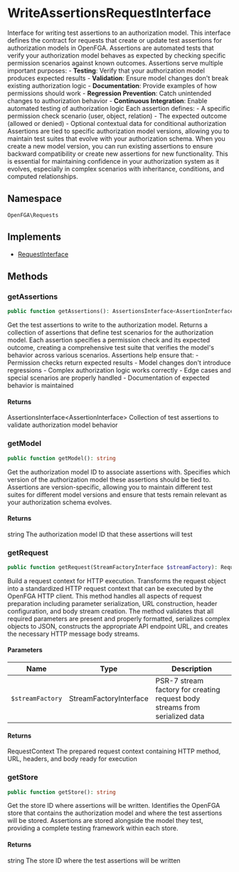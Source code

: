 # WriteAssertionsRequestInterface

Interface for writing test assertions to an authorization model. This interface defines the contract for requests that create or update test assertions for authorization models in OpenFGA. Assertions are automated tests that verify your authorization model behaves as expected by checking specific permission scenarios against known outcomes. Assertions serve multiple important purposes: - **Testing**: Verify that your authorization model produces expected results - **Validation**: Ensure model changes don&#039;t break existing authorization logic - **Documentation**: Provide examples of how permissions should work - **Regression Prevention**: Catch unintended changes to authorization behavior - **Continuous Integration**: Enable automated testing of authorization logic Each assertion defines: - A specific permission check scenario (user, object, relation) - The expected outcome (allowed or denied) - Optional contextual data for conditional authorization Assertions are tied to specific authorization model versions, allowing you to maintain test suites that evolve with your authorization schema. When you create a new model version, you can run existing assertions to ensure backward compatibility or create new assertions for new functionality. This is essential for maintaining confidence in your authorization system as it evolves, especially in complex scenarios with inheritance, conditions, and computed relationships.

## Namespace
`OpenFGA\Requests`

## Implements
* [RequestInterface](RequestInterface.md)



## Methods
### getAssertions


```php
public function getAssertions(): AssertionsInterface<AssertionInterface>
```

Get the test assertions to write to the authorization model. Returns a collection of assertions that define test scenarios for the authorization model. Each assertion specifies a permission check and its expected outcome, creating a comprehensive test suite that verifies the model&#039;s behavior across various scenarios. Assertions help ensure that: - Permission checks return expected results - Model changes don&#039;t introduce regressions - Complex authorization logic works correctly - Edge cases and special scenarios are properly handled - Documentation of expected behavior is maintained


#### Returns
AssertionsInterface&lt;AssertionInterface&gt;
 Collection of test assertions to validate authorization model behavior

### getModel


```php
public function getModel(): string
```

Get the authorization model ID to associate assertions with. Specifies which version of the authorization model these assertions should be tied to. Assertions are version-specific, allowing you to maintain different test suites for different model versions and ensure that tests remain relevant as your authorization schema evolves.


#### Returns
string
 The authorization model ID that these assertions will test

### getRequest


```php
public function getRequest(StreamFactoryInterface $streamFactory): RequestContext
```

Build a request context for HTTP execution. Transforms the request object into a standardized HTTP request context that can be executed by the OpenFGA HTTP client. This method handles all aspects of request preparation including parameter serialization, URL construction, header configuration, and body stream creation. The method validates that all required parameters are present and properly formatted, serializes complex objects to JSON, constructs the appropriate API endpoint URL, and creates the necessary HTTP message body streams.

#### Parameters
| Name | Type | Description |
|------|------|-------------|
| `$streamFactory` | StreamFactoryInterface | PSR-7 stream factory for creating request body streams from serialized data |

#### Returns
RequestContext
 The prepared request context containing HTTP method, URL, headers, and body ready for execution

### getStore


```php
public function getStore(): string
```

Get the store ID where assertions will be written. Identifies the OpenFGA store that contains the authorization model and where the test assertions will be stored. Assertions are stored alongside the model they test, providing a complete testing framework within each store.


#### Returns
string
 The store ID where the test assertions will be written

